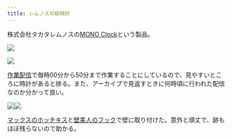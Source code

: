 ```yaml
---
title: レムノスの掛時計
---
```

株式会社タカタレムノスの[MONO Clock](https://www.amazon.co.jp/dp/B004UIT8BK)という製品。

![](https://lh6.googleusercontent.com/UJU7L8CgMEOhdnys8jmtmz391K4mYIOMSj2mJG4cLayx47vA3eIkiwAoSPkPoiD497TJ6-Cx4dvF92NJ1bMbrp4CrNuaXvNlQV8AGDGIoSk8J2JlnSuCFWFib6gwzV4YJNCaahCDD7d9hpaOoMosFg)

![](https://lh5.googleusercontent.com/DsoemNJQm4YuPw0Bv91hMiU2hDjE_SGcSO07jPNyYKElOqeeeoTrQ0EBx-_a5JbO9eIXUrTKxB_H9FOXWPLSpREZQL5sbXnbYoQ1teBXEynfehvqhVpEswqQx_06I0GfjhoGnJ4ow-pmrR2STfdNQw)

[作業配信](https://www.youtube.com/channel/UC5s-KpSDGzxWPWNv94PnJHw)で毎時00分から50分まで作業することにしているので、見やすいところに時計があると捗る。また、アーカイブで見返すときに何時頃に行われた配信なのか分かって良い。

![](https://lh6.googleusercontent.com/zFI9GT7_E1UE6H3OTfb253WSgcCzkX9UZDcv2ejiAAL9plBoIj9HKrou-KyZw1lDcb5I5XF-BC8Lcw7ofou45-WY7ea9ouJP4NgvQPYdEGB7V0OXYKrAtSOO_w6e3YlXEtvEb7yJ3j4O5GlbLIh2vw)![](https://lh4.googleusercontent.com/5MXK_nf6z8CHzDIFFQTII8G6lcN1x6AiPFAPnzNxWuWYae438bijgi7CYU5vNuMYukKS2ftbaqLPHyKqqpw3lEZVKMCcEGNDCqKGMB8Y5ZsKAHFEqksEMJcJU1545zQe9Z3qXfQmRj0pSrmaid3BrQ)

[マックスのホッチキス](https://www.amazon.co.jp/dp/B000O9WRWG)と[壁美人のフック](https://www.amazon.co.jp/dp/B00CU78TDG)で壁に取り付けた。意外と頑丈で、跡もほぼ残らないので助かる。
